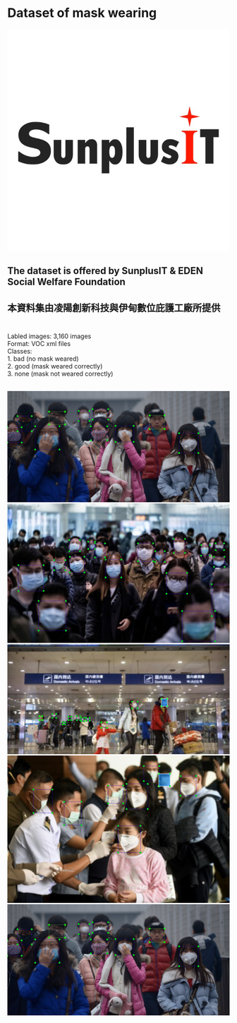 # Dataset of mask wearing<br/>
![image](https://github.com/ch-tseng/SunplusIT_Mask_Dataset/raw/main/square_sunplusit.jpg)<br/>
## The dataset is offered by SunplusIT & EDEN Social Welfare Foundation<br/>
## 本資料集由凌陽創新科技與伊甸數位庇護工廠所提供<br/><br/>
Labled images: 3,160 images<br/>
Format: VOC xml files<br/>
Classes: <br/>
    1. bad (no mask weared)<br/>
    2. good (mask weared correctly)<br/>
    3. none (mask not weared correctly)<br/><br/>
    
![image](https://github.com/ch-tseng/SunplusIT_Mask_Dataset/raw/main/c.PNG)
![image](https://github.com/ch-tseng/SunplusIT_Mask_Dataset/raw/main/d.PNG)
![image](https://github.com/ch-tseng/SunplusIT_Mask_Dataset/raw/main/a.PNG)
![image](https://github.com/ch-tseng/SunplusIT_Mask_Dataset/raw/main/b.PNG)
![image](https://github.com/ch-tseng/SunplusIT_Mask_Dataset/raw/main/c.PNG)

